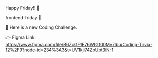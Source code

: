 Happy Friday!! :tada:

frontend-friday  :tada:

:loudspeaker: Here is a new Coding Challenge. 


:point_right: Figma Link: 
https://www.figma.com/file/B6ZcGPIE76WtGf00Mv7lbu/Coding-Trivia-12%2F9?node-id=234%3A3&t=UV1kji74ZbUbt3iN-1
